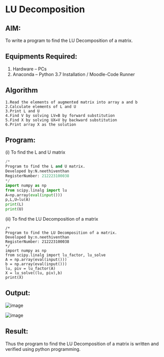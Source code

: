 # LU Decomposition 

## AIM:
To write a program to find the LU Decomposition of a matrix.

## Equipments Required:
1. Hardware – PCs
2. Anaconda – Python 3.7 Installation / Moodle-Code Runner

## Algorithm
```
1.Read the elements of augmented matrix into array a and b
2.Calculate elements of L and U 
3.Print L and U  
4.Find V by solving LV=B by forward substitution
5.Find X by solving UX=V by backward substitution
6.Print array X as the solution 
```
## Program:
(i) To find the L and U matrix
```python
/*
Program to find the L and U matrix.
Developed by:N.neethiventhan 
RegisterNumber: 212223100038
*/
import numpy as np
from scipy.linalg import lu 
A=np.array(eval(input()))
p,L,U=lu(A)
print(L)
print(U)
```
(ii) To find the LU Decomposition of a matrix
```pyhton
/*
Program to find the LU Decomposition of a matrix.
Developed by:n.neethiventhan 
RegisterNumber: 212223100038
*/
import numpy as np
from scipy.linalg import lu_factor, lu_solve
A = np.array(eval(input()))
b = np.array(eval(input()))
lu, piv = lu_factor(A)
X = lu_solve((lu, piv),b)
print(X)
```

## Output:
![image](https://github.com/Neethiventhan123/LU-Decomposition/assets/148514848/0ef2c973-aa75-4c70-ba00-b52693b700cb)

![image](https://github.com/Neethiventhan123/LU-Decomposition/assets/148514848/b46b2586-5275-4745-b4a6-89a2292d8527)



## Result:
Thus the program to find the LU Decomposition of a matrix is written and verified using python programming.

